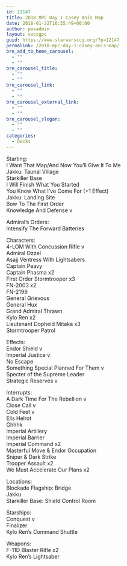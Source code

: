 ```yaml
---
id: 12147
title: 2018 MPC Day 1 Casey Anis Map
date: 2018-01-22T16:55:49+00:00
author: pwsadmin
layout: swccgpc
guid: https://www.starwarsccg.org/?p=12147
permalink: /2018-mpc-day-1-casey-anis-map/
bre_add_to_home_carousel:
  - ""
  - ""
bre_carousel_title:
  - ""
  - ""
bre_carousel_link:
  - ""
  - ""
bre_carousel_external_link:
  - ""
  - ""
bre_carousel_slogan:
  - ""
  - ""
categories:
  - Decks
---
```

Starting:  
I Want That Map/And Now You’ll Give It To Me  
Jakku: Taunal Village  
Starkiller Base  
I Will Finish What You Started  
You Know What I’ve Come For (+1 Effect)  
Jakku: Landing Site  
Bow To The First Order  
Knowledge And Defense v

Admiral’s Orders:  
Intensify The Forward Batteries

Characters:  
4-LOM With Concussion Rifle v  
Admiral Ozzel  
Asajj Ventress With Lightsabers  
Captain Peavy  
Captain Phasma x2  
First Order Stormtrooper x3  
FN-2003 x2  
FN-2199  
General Grievous  
General Hux  
Grand Admiral Thrawn  
Kylo Ren x2  
Lieutenant Dopheld Mitaka x3  
Stormtrooper Patrol

Effects:  
Endor Shield v  
Imperial Justice v  
No Escape  
Something Special Planned For Them v  
Specter of the Supreme Leader  
Strategic Reserves v

Interrupts:  
A Dark Time For The Rebellion v  
Close Call v  
Cold Feet v  
Elis Helrot  
Ghhhk  
Imperial Artillery  
Imperial Barrier  
Imperial Command x2  
Masterful Move & Endor Occupation  
Sniper & Dark Strike  
Trooper Assault x2  
We Must Accelerate Our Plans x2

Locations:  
Blockade Flagship: Bridge  
Jakku  
Starkiller Base: Shield Control Room

Starships:  
Conquest v  
Finalizer  
Kylo Ren’s Command Shuttle

Weapons:  
F-11D Blaster Rifle x2  
Kylo Ren’s Lightsaber